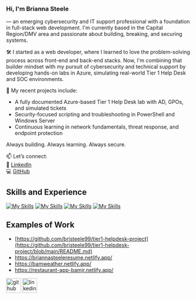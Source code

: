 
### Hi, I'm Brianna Steele 
— an emerging cybersecurity and IT support professional with a foundation in full-stack web development. I'm currently based in the Capital Region/DMV area and passionate about building, breaking, and securing systems.

🛠️ I started as a web developer, where I learned to love the problem-solving process across front-end and back-end stacks. Now, I'm combining that builder mindset with my pursuit of cybersecurity and technical support by developing hands-on labs in Azure, simulating real-world Tier 1 Help Desk and SOC environments.

🔐 My recent projects include:
- A fully documented Azure-based Tier 1 Help Desk lab with AD, GPOs, and simulated tickets
- Security-focused scripting and troubleshooting in PowerShell and Windows Server
- Continuous learning in network fundamentals, threat response, and endpoint protection

Always building. Always learning. Always secure.

📫 Let’s connect:  
🔗 [LinkedIn](https://www.linkedin.com/in/brianna-anulo)  
💻 [GitHub](https://github.com/bristeele99)
 

## Skills and Experience
[![My Skills](https://skillicons.dev/icons?i=react&perline=1)](https://skillicons.dev)
[![My Skills](https://skillicons.dev/icons?i=js&perline=1)](https://skillicons.dev)
[![My Skills](https://skillicons.dev/icons?i=css&perline=1)](https://skillicons.dev)
[![My Skills](https://skillicons.dev/icons?i=html&perline=1)](https://skillicons.dev)


## Examples of Work
- [https://github.com/bristeele99/tier1-helpdesk-project](https://github.com/bristeele99/tier1-helpdesk-project/blob/main/README.md)
- https://briannasteeleresume.netlify.app/
- https://bamweather.netlify.app/ <br/>
- https://restaurant-app-bamjr.netlify.app/

[<img src='https://cdn.jsdelivr.net/npm/simple-icons@3.0.1/icons/github.svg' alt='github' height='40'>](https://github.com/bristeele99)  [<img src='https://cdn.jsdelivr.net/npm/simple-icons@3.0.1/icons/linkedin.svg' alt='linkedin' height='40'>](https://www.linkedin.com/in/bristeele99/)  



  
